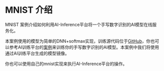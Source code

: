 



# MNIST 介绍
MNIST 案例介绍如何利用AI-Inference平台将一个手写数字识别的AI模型在线服务化。

本案例使用的模型为简单的DNN+softmax实现，训练源代码位于[GitHub](https://github.com/ucloud/uai-sdk/tree/master/examples/tensorflow/train/mnist_summary_1.1)，你也可以参考AI训练平台的[案例](ai/uai-train/tutorial/tf-mnist)来训练你的手写数字识别的AI模型。本案例中我们将使用通过AI训练平台生成的模型镜像。

你也可以使用自己的mnist实现来执行AI-Inference平台的操作。

